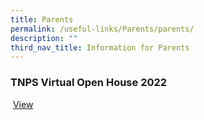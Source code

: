 ```yaml
---
title: Parents
permalink: /useful-links/Parents/parents/
description: ""
third_nav_title: Information for Parents
---
```

### **TNPS Virtual Open House 2022**

 [View](https://drive.google.com/file/d/1JC3zKyH-zOOtHOi0Qgd6JQQRxMnyLgQO/view)
 
